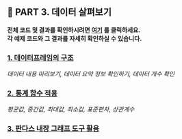 <h2>📌 PART 3. 데이터 살펴보기</h2>
<!-- 링크 수정하기 -->

**전체 코드 및 결과를 확인하시려면 [여기](https://github.com/tae2On/Technical_Books_Notes/blob/main/%ED%8C%8C%EC%9D%B4%EC%8D%AC%20%EB%A8%B8%EC%8B%A0%EB%9F%AC%EB%8B%9D%20%ED%8C%90%EB%8B%A4%EC%8A%A4%20%EB%8D%B0%EC%9D%B4%ED%84%B0%20%EB%B6%84%EC%84%9D/02.%20%EB%8D%B0%EC%9D%B4%ED%84%B0%20%EC%9E%85%EC%B6%9C%EB%A0%A5/%EB%8D%B0%EC%9D%B4%ED%84%B0%20%EC%9E%85%EC%B6%9C%EB%A0%A5.ipynb "전체 코드 보기") 를 클릭하세요.<br> 각 예제 코드와 그 결과를 자세히 확인하실 수 있습니다.**

<h3><a href="https://github.com/tae2On/Technical_Books_Notes/blob/main/%ED%8C%8C%EC%9D%B4%EC%8D%AC%20%EB%A8%B8%EC%8B%A0%EB%9F%AC%EB%8B%9D%20%ED%8C%90%EB%8B%A4%EC%8A%A4%20%EB%8D%B0%EC%9D%B4%ED%84%B0%20%EB%B6%84%EC%84%9D/02.%20%EB%8D%B0%EC%9D%B4%ED%84%B0%20%EC%9E%85%EC%B6%9C%EB%A0%A5/1.%20%EC%99%B8%EB%B6%80%20%ED%8C%8C%EC%9D%BC%20%EC%9D%BD%EC%96%B4%EC%98%A4%EA%B8%B0.md">1. 데이터프레임의 구조</a></h3>

*데이터 내용 미리보기, 데이터 요약 정보 확인하기, 데이터 개수 확인* 

<h3><a href="https://github.com/tae2On/Technical_Books_Notes/blob/main/%ED%8C%8C%EC%9D%B4%EC%8D%AC%20%EB%A8%B8%EC%8B%A0%EB%9F%AC%EB%8B%9D%20%ED%8C%90%EB%8B%A4%EC%8A%A4%20%EB%8D%B0%EC%9D%B4%ED%84%B0%20%EB%B6%84%EC%84%9D/02.%20%EB%8D%B0%EC%9D%B4%ED%84%B0%20%EC%9E%85%EC%B6%9C%EB%A0%A5/2.%20%EC%9B%B9(web)%EC%97%90%EC%84%9C%20%EA%B0%80%EC%A0%B8%EC%98%A4%EA%B8%B0.md">2.  통계 함수 적용</a></h3>

*평균값, 중간값, 최대값, 최소값, 표준편차, 상관계수*

<h3><a href="https://github.com/tae2On/Technical_Books_Notes/blob/main/%ED%8C%8C%EC%9D%B4%EC%8D%AC%20%EB%A8%B8%EC%8B%A0%EB%9F%AC%EB%8B%9D%20%ED%8C%90%EB%8B%A4%EC%8A%A4%20%EB%8D%B0%EC%9D%B4%ED%84%B0%20%EB%B6%84%EC%84%9D/02.%20%EB%8D%B0%EC%9D%B4%ED%84%B0%20%EC%9E%85%EC%B6%9C%EB%A0%A5/3.%20%EB%8D%B0%EC%9D%B4%ED%84%B0%20%EC%A0%80%EC%9E%A5%ED%95%98%EA%B8%B0.md">3. 판다스 내장 그래프 도구 활용</a></h3>

